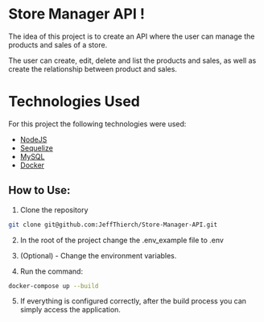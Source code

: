
# Store Manager API !

The idea of this project is to create an API where the user can manage the products and sales of a store.

The user can create, edit, delete and list the products and sales, as well as create the relationship between product and sales.

# Technologies Used

For this project the following technologies were used:

- [NodeJS](https://nodejs.org/en/)
- [Sequelize](https://sequelize.org/)
- [MySQL](https://www.mysql.com/)
- [Docker](https://www.docker.com/)

## How to Use:

1. Clone the repository
  ~~~bash
  git clone git@github.com:JeffThierch/Store-Manager-API.git
  ~~~

2. In the root of the project change the .env_example file to .env

3. (Optional) - Change the environment variables.

4. Run the command:
  ~~~bash
  docker-compose up --build
  ~~~
5. If everything is configured correctly, after the build process you can simply access the application.
